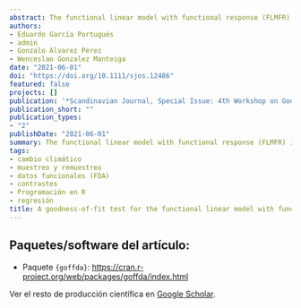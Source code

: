 ```yaml
---
abstract: The functional linear model with functional response (FLMFR) is one of the most fundamental models to assess the relation between two functional random variables. In this article, we propose a novel goodness-of-fit test for the FLMFR against a general, unspecified, alternative. The test statistic is formulated in terms of a Cramér–von Mises norm over a doubly projected empirical process which, using geometrical arguments, yields an easy-to-compute weighted quadratic norm. A resampling procedure calibrates the test through a wild bootstrap on the residuals and the use convenient computational procedures. As a sideways contribution, and since the statistic requires a reliable estimator of the FLMFR, we discuss and compare several regularized estimators, providing a new one specifically convenient for our test. The finite sample behavior of the test is illustrated via a simulation study. Also, the new proposal is compared with previous significance tests. Two novel real data sets illustrate the application of the new test.
authors:
- Eduardo García Portugués
- admin
- Gonzalo Álvarez Pérez
- Wenceslao Gonzalez Manteiga
date: "2021-06-01"
doi: "https://doi.org/10.1111/sjos.12486"
featured: false
projects: []
publication: '*Scandinavian Journal, Special Issue: 4th Workshop on Goodness‐of‐Fit, Change‐Point and Related Problems, 48*(2), 502-528'
publication_short: ""
publication_types:
- "2"
publishDate: "2021-06-01"
summary: The functional linear model with functional response (FLMFR) is one of the most fundamental models to assess the relation between two functional random variables. In this article, we propose a novel goodness-of-fit test for the FLMFR against a general, unspecified, alternative. The test statistic is formulated in terms of a Cramér–von Mises norm over a doubly projected empirical process which, using geometrical arguments, yields an easy-to-compute weighted quadratic norm. A resampling procedure calibrates the test through a wild bootstrap on the residuals and the use convenient computational procedures. As a sideways contribution, and since the statistic requires a reliable estimator of the FLMFR, we discuss and compare several regularized estimators, providing a new one specifically convenient for our test. The finite sample behavior of the test is illustrated via a simulation study. Also, the new proposal is compared with previous significance tests. Two novel real data sets illustrate the application of the new test.
tags:
- cambio climático
- muestreo y remuestreo
- datos funcionales (FDA)
- contrastes
- Programación en R
- regresión
title: A goodness-of-fit test for the functional linear model with functional response
---
```


## Paquetes/software del artículo:

* Paquete `{goffda}`: https://cran.r-project.org/web/packages/goffda/index.html

Ver el resto de producción científica en [Google Scholar](https://scholar.google.es/citations?user=Wb3lxFIAAAAJ&hl=es).
